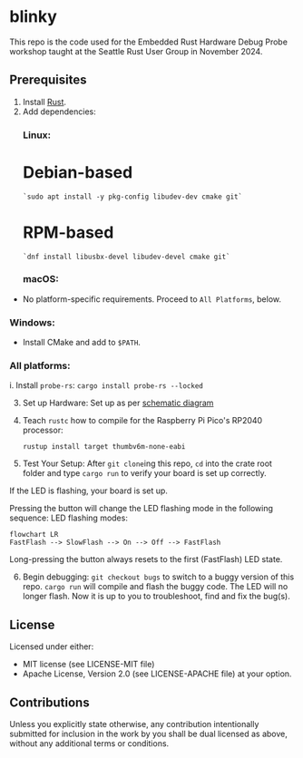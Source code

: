 # blinky

This repo is the code used for the Embedded Rust Hardware Debug Probe workshop taught at the
Seattle Rust User Group in November 2024.

## Prerequisites
1. Install [Rust](https://rust-lang.org/tools/install).
2. Add dependencies:
   ### Linux:
   # Debian-based
       `sudo apt install -y pkg-config libudev-dev cmake git`
   # RPM-based
       `dnf install libusbx-devel libudev-devel cmake git`

   ### macOS:
  * No platform-specific requirements.  Proceed to `All Platforms`, below.

   ### Windows:
  * Install CMake and add to `$PATH`.

   ### All platforms:
   i. Install `probe-rs`:
   `cargo install probe-rs --locked`

3. Set up Hardware:  Set up as per [schematic diagram](https://app.cirkitdesigner.com/project/c8efdf17-e924-4550-8c7a-da5c56bd626e)

4. Teach `rustc` how to compile for the Raspberry Pi Pico's RP2040 processor:
   ```
   rustup install target thumbv6m-none-eabi
   ```

5. Test Your Setup:
   After `git clone`ing this repo, `cd` into the crate root folder and type `cargo run` to verify your
   board is set up correctly.

If the LED is flashing, your board is set up.

Pressing the button will change the LED flashing mode in the following sequence:
LED flashing modes:
```mermaid
flowchart LR
FastFlash --> SlowFlash --> On --> Off --> FastFlash
```

Long-pressing the button always resets to the first (FastFlash) LED state.

6. Begin debugging:
   `git checkout bugs` to switch to a buggy version of this repo.
   `cargo run` will compile and flash the buggy code.  The LED will no longer flash.  Now it is up to
   you to troubleshoot, find and fix the bug(s).

## License
Licensed under either:
* MIT license (see LICENSE-MIT file)
* Apache License, Version 2.0 (see LICENSE-APACHE file)
  at your option.

## Contributions
Unless you explicitly state otherwise, any contribution intentionally submitted for inclusion in the
work by you shall be dual licensed as above, without any additional terms or conditions.
